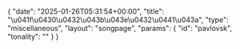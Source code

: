 {
    "date": "2025-01-26T05:31:54+00:00",
    "title": "\u041f\u0430\u0432\u043b\u043e\u0432\u0441\u043a",
    "type": "miscellaneous",
    "layout": "songpage",
    "params": {
        "id": "pavlovsk",
        "tonality": ""
    }
}